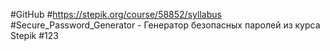 #GitHub
#https://stepik.org/course/58852/syllabus
#Secure_Password_Generator - Генератор безопасных паролей из курса Stepik
#123